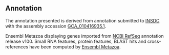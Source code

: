 **Annotation**
----------

The annotation presented is derived from annotation submitted to
[INSDC](http://www.insdc.org) with the assembly accession [GCA\_010416935.1](http://www.ebi.ac.uk/ena/data/view/GCA_010416935.1).

Ensembl Metazoa displaying genes imported from [NCBI RefSeq](https://www.ncbi.nlm.nih.gov/genome/annotation_euk/Polistes_fuscatus/100) annotation release v100.
Small RNA features, protein features, BLAST hits and cross-references have been
computed by [Ensembl Metazoa](https://metazoa.ensembl.org/info/genome/annotation/index.html).
